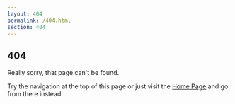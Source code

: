 ```yaml
---
layout: 404
permalink: /404.html
section: 404
---
```


## 404

Really sorry, that page can't be found.

Try the navigation at the top of this page or just visit the  [Home Page](/) and go from there instead.
